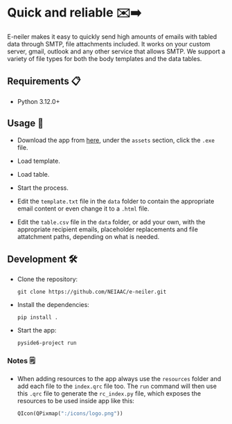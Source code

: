 # Quick and reliable ✉️➡️

E-neiler makes it easy to quickly send high amounts of emails with tabled data through SMTP, file attachments included. It works on your custom server, gmail, outlook and any other service that allows SMTP. We support a variety of file types for both the body templates and the data tables.

## Requirements 📋

- Python 3.12.0+

## Usage 🚀

- Download the app from [here](https://github.com/NEIAAC/e-neiler/releases/latest), under the `assets` section, click the `.exe` file.

- Load template.

- Load table.

- Start the process.

- Edit the `template.txt` file in the `data` folder to contain the appropriate email content or even change it to a `.html` file.

- Edit the `table.csv` file in the `data` folder, or add your own, with the appropriate recipient emails, placeholder replacements and file attatchment paths, depending on what is needed.

## Development 🛠️

- Clone the repository:

  ```shell
  git clone https://github.com/NEIAAC/e-neiler.git
  ```

- Install the dependencies:

  ```shell
  pip install .
  ```

- Start the app:

  ```shell
  pyside6-project run
  ```

### Notes 🗒️

- When adding resources to the app always use the `resources` folder and add each file to the `index.qrc` file too. The `run` command will then use this `.qrc` file to generate the `rc_index.py` file, which exposes the resources to be used inside app like this:

  ```python
  QIcon(QPixmap(":/icons/logo.png"))
  ```
